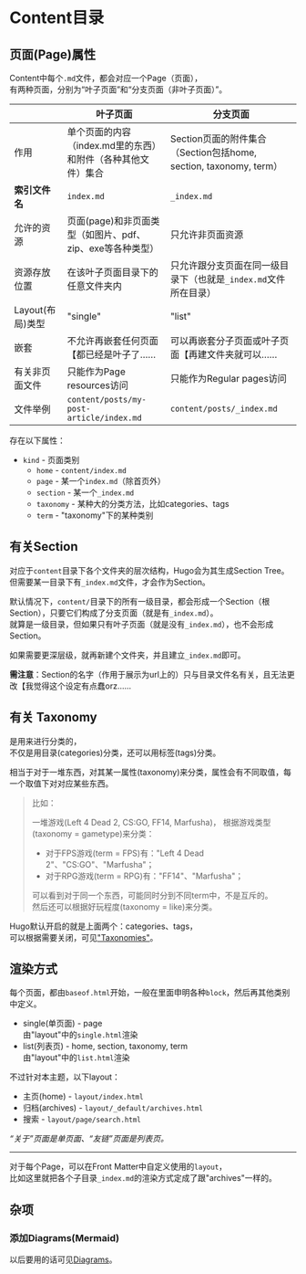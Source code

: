 # Content目录

## 页面(Page)属性

Content中每个`.md`文件，都会对应一个Page（页面），  
有两种页面，分别为“叶子页面”和“分支页面（非叶子页面）”。

|                  | 叶子页面                                                 | 分支页面                                                      |
| ---------------- | ------------------------------------------------------------ | ----------------------------------------------------------------- |
| 作用           | 单个页面的内容（index.md里的东西）和附件（各种其他文件）集合 | Section页面的附件集合（Section包括home, section, taxonomy, term） |
| **索引文件名** | `index.md`                                                   | `_index.md`                                                       |
| 允许的资源  | 页面(page)和非页面类型（如图片、pdf、zip、exe等各种类型） | 只允许非页面资源                                          |
| 资源存放位置 | 在该叶子页面目录下的任意文件夹内             | 只允许跟分支页面在同一级目录下（也就是`_index.md`文件所在目录） |
| Layout(布局)类型 | "single"                                                     | "list"                                                            |
| 嵌套           | 不允许再嵌套任何页面【都已经是叶子了…… | 可以再嵌套分子页面或叶子页面【再建文件夹就可以…… |
| 有关非页面文件 | 只能作为Page resources访问                             | 只能作为Regular pages访问                                   |
| 文件举例     | `content/posts/my-post-article/index.md`                     | `content/posts/_index.md`                                         |

存在以下属性：

* `kind` - 页面类别
  * `home` - `content/index.md`
  * `page` - 某一个`index.md`（除首页外）
  * `section` - 某一个`_index.md`
  * `taxonomy` - 某种大的分类方法，比如categories、tags
  * `term` - "taxonomy"下的某种类别

## 有关Section

对应于`content`目录下各个文件夹的层次结构，Hugo会为其生成Section Tree。  
但需要某一目录下有`_index.md`文件，才会作为Section。

默认情况下，`content/`目录下的所有一级目录，都会形成一个Section（根Section），只要它们构成了分支页面（就是有`_index.md`）。  
就算是一级目录，但如果只有叶子页面（就是没有`_index.md`），也不会形成Section。

如果需要更深层级，就再新建个文件夹，并且建立`_index.md`即可。

**需注意**：Section的名字（作用于展示为url上的）只与目录文件名有关，且无法更改【我觉得这个设定有点蠢orz……

## 有关 Taxonomy

是用来进行分类的，  
不仅是用目录(categories)分类，还可以用标签(tags)分类。

相当于对于一堆东西，对其某一属性(taxonomy)来分类，属性会有不同取值，每一个取值下对对应某些东西。  
> 比如：
>
> 一堆游戏(Left 4 Dead 2, CS:GO, FF14, Marfusha)，
> 根据游戏类型(taxonomy = gametype)来分类：
>
> * 对于FPS游戏(term = FPS)有："Left 4 Dead 2"、"CS:GO"、"Marfusha"；
> * 对于RPG游戏(term = RPG)有："FF14"、"Marfusha"；
>
> 可以看到对于同一个东西，可能同时分到不同term中，不是互斥的。  
> 然后还可以根据好玩程度(taxonomy = like)来分类。

Hugo默认开启的就是上面两个：categories、tags，  
可以根据需要关闭，可见["Taxonomies"](https://gohugo.io/content-management/taxonomies/)。

## 渲染方式

每个页面，都由`baseof.html`开始，一般在里面申明各种`block`，然后再其他类别中定义。

* single(单页面) - page  
  由"layout"中的`single.html`渲染
* list(列表页) - home, section, taxonomy, term  
  由"layout"中的`list.html`渲染

不过针对本主题，以下layout：

* 主页(home) - `layout/index.html`
* 归档(archives) - `layout/_default/archives.html`
* 搜索 - `layout/page/search.html`

*“关于”页面是单页面、“友链”页面是列表页。*

---

对于每个Page，可以在Front Matter中自定义使用的`layout`，  
比如这里就把各个子目录`_index.md`的渲染方式定成了跟"archives"一样的。

## 杂项

### 添加Diagrams(Mermaid)

以后要用的话可见[Diagrams](https://gohugo.io/content-management/diagrams/)。

